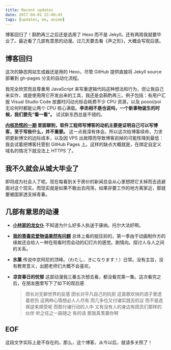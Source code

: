 ```yaml
---
title: Recent updates
date: 2017-04-01 22:49:43
tags: [updates, me, anime]
---
```


博客回归了！斟酌再三之后还是选用了 Hexo 而不是 Jekyll。还有两周我就要毕业了。最近看了几部有意思的动漫。过几天要去看《声之形》，大概会写观后感。


## 博客回归
这次的静态网站生成器还是用的 Hexo，尽管 GitHub 提供直接将 Jekyll source 部署到 gh-pages 分支的自动化流程。

我完全欣赏而且尊重用 JavaScript 来写重逻辑代码这种想法和行为，但让我自己来实作，或是使用用它开发出来的工具，我还是会斟酌再三。例子包括：有用户汇报 Visual Studio Code 放置时闪动光标会耗费不少 CPU 资源，以及 poooi/poi 无论何时都能让两个 CPU 核心满载。**李丞相不是也说吗，一个新事物诞生的时候，我们要先“看一看”。**
试试新东西总是不错的。

**[内核恐慌的一期](http://ipn.li/kernelpanic/3/) 里面聊到，软件工程师写博客的动机主要是证明自己可以写博客，至于写些什么，并不重要。** 这一点我深有体会。所以这次给博客续命，力求把更新博文的边际成本，以及因 VPS 出故障而导致博客宕掉的可能性降到最低：我会试着把博客托管到 GitHub Pages 上。这样的缺点大概就是，在绑定自定义域名的情况下就没法上 HTTPS 了。

## 我不久就会从城大毕业了
即将成为社会人了呢。现在每看到关于房价的新闻总会从心里想把它关掉而去逃避面对这个现实。而现实就是如果不敢出去闯荡，如果非要工作的地方离家近，那就要被国家透支掉青春。

## 几部有意思的动漫
* **[小林家的龙女仆](https://zh.moegirl.org/zh-hant/%E5%B0%8F%E6%9E%97%E5%AE%B6%E7%9A%84%E9%BE%99%E5%A5%B3%E4%BB%86)** 不知道为什么好多人执迷于康纳。托尔大法好啊。
* **[我的青春恋爱物语果然有问题](https://zh.moegirl.org/zh-hant/%E6%88%91%E7%9A%84%E9%9D%92%E6%98%A5%E6%81%8B%E7%88%B1%E7%89%A9%E8%AF%AD%E6%9E%9C%E7%84%B6%E6%9C%89%E9%97%AE%E9%A2%98)** 总体上看的挺压抑的，第一季由于动画制作方的缘故还会给人一种在观看时而会动的幻灯片的感觉。剧情向。探讨人与人之间的关系。
* **氷菓** 传说中京阿尼的顶峰。（わたし、きになります！）日常。没有主旨，没有教育意义，出题老师们大概不会喜欢。
* **凉宫春日的忧郁** 这部动漫我三番五次想去看，都没看完第一集。这次看完之后，在朋友圈里写下了如下的观后感

    > 团长对无聊世界的反感
    > 团长对平凡自己的抗拒
    > 这首歌欢快的调子里透着悲伤
    > 这两种心情想必人人尽有 而几多位又付诸实践去抗议 而不是选择逆来顺受呢 
    > 而那付诸行动的人中 又有没有人的身边有团员们那样的伙伴 听之任之一路随之
    > 有的话 那我真羡慕你啊

## EOF
这段文字实际上是不存在的。那么，这个博客，从今以后，就请多关照了！


